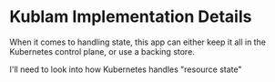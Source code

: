 # Kublam Implementation Details

When it comes to handling state, this app can either keep it all in the Kubernetes control plane, or use a backing store.

I'll need to look into how Kubernetes handles "resource state"
